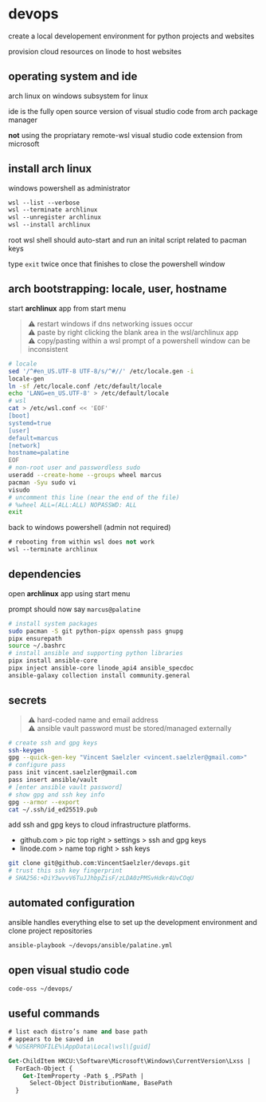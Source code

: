 # devops

create a local developement environment for python projects and websites

provision cloud resources on linode to host websites

## operating system and ide

arch linux on windows subsystem for linux

ide is the fully open source version of visual studio code from arch package manager

**not** using the propriatary remote-wsl visual studio code extension from microsoft

## install arch linux

windows powershell as administrator

```ps
wsl --list --verbose
wsl --terminate archlinux
wsl --unregister archlinux
wsl --install archlinux
```

root wsl shell should auto-start and run an inital script related to pacman keys

type `exit` twice once that finishes to close the powershell window

## arch bootstrapping: locale, user, hostname

start **archlinux** app from start menu

> ⚠️ restart windows if dns networking issues occur  
> ⚠️ paste by right clicking the blank area in the wsl/archlinux app  
> ⚠️ copy/pasting within a wsl prompt of a powershell window can be inconsistent

```sh
# locale
sed '/^#en_US.UTF-8 UTF-8/s/^#//' /etc/locale.gen -i
locale-gen
ln -sf /etc/locale.conf /etc/default/locale
echo 'LANG=en_US.UTF-8' > /etc/default/locale
# wsl
cat > /etc/wsl.conf << 'EOF'
[boot]
systemd=true
[user]
default=marcus
[network]
hostname=palatine
EOF
# non-root user and passwordless sudo
useradd --create-home --groups wheel marcus
pacman -Syu sudo vi
visudo
# uncomment this line (near the end of the file)
# %wheel ALL=(ALL:ALL) NOPASSWD: ALL
exit
```

back to windows powershell (admin not required)

```ps
# rebooting from within wsl does not work
wsl --terminate archlinux
```

## dependencies

open **archlinux** app using start menu

prompt should now say `marcus@palatine`

```sh
# install system packages
sudo pacman -S git python-pipx openssh pass gnupg
pipx ensurepath
source ~/.bashrc
# install ansible and supporting python libraries
pipx install ansible-core
pipx inject ansible-core linode_api4 ansible_specdoc
ansible-galaxy collection install community.general
```

## secrets

> ⚠️ hard-coded name and email address  
> ⚠️ ansible vault password must be stored/managed externally

```sh
# create ssh and gpg keys
ssh-keygen
gpg --quick-gen-key "Vincent Saelzler <vincent.saelzler@gmail.com>"
# configure pass
pass init vincent.saelzler@gmail.com
pass insert ansible/vault
# [enter ansible vault password]
# show gpg and ssh key info
gpg --armor --export
cat ~/.ssh/id_ed25519.pub
```

add ssh and gpg keys to cloud infrastructure platforms.

- github.com > pic top right > settings > ssh and gpg keys
- linode.com > name top right > ssh keys

```sh
git clone git@github.com:VincentSaelzler/devops.git
# trust this ssh key fingerprint
# SHA256:+DiY3wvvV6TuJJhbpZisF/zLDA0zPMSvHdkr4UvCOqU
```

## automated configuration

ansible handles everything else to set up the development environment and clone project repositories

```sh
ansible-playbook ~/devops/ansible/palatine.yml
```

## open visual studio code

```sh
code-oss ~/devops/
```

## useful commands

```ps
# list each distro’s name and base path
# appears to be saved in
# %USERPROFILE%\AppData\Local\wsl\[guid]

Get-ChildItem HKCU:\Software\Microsoft\Windows\CurrentVersion\Lxss |
  ForEach-Object {
    Get-ItemProperty -Path $_.PSPath |
      Select-Object DistributionName, BasePath
  }
```
